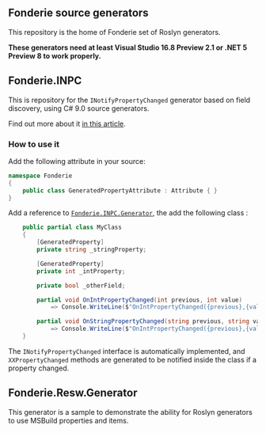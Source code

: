 ## Fonderie source generators

This repository is the home of Fonderie set of Roslyn generators. 

**These generators need at least Visual Studio 16.8 Preview 2.1 or .NET 5 Preview 8 to work properly.**

## Fonderie.INPC

This is repository for the `INotifyPropertyChanged` generator based on field discovery, using C# 9.0 source generators.

Find out more about it [in this article](https://jaylee.org/archive/2019/12/08/roslyn-sourcegeneration-reborn-replace-inotifypropertychanged.html).

### How to use it

Add the following attribute in your source:
```csharp
namespace Fonderie
{
    public class GeneratedPropertyAttribute : Attribute { }
}
```

Add a reference to [`Fonderie.INPC.Generator`](https://www.nuget.org/packages/Fonderie.INPC.Generator), the add the following class :

```csharp
    public partial class MyClass
    {
        [GeneratedProperty]
        private string _stringProperty;

        [GeneratedProperty]
        private int _intProperty;

        private bool _otherField;

        partial void OnIntPropertyChanged(int previous, int value)
            => Console.WriteLine($"OnIntPropertyChanged({previous},{value})");

        partial void OnStringPropertyChanged(string previous, string value) 
            => Console.WriteLine($"OnIntPropertyChanged({previous},{value})");
    }
```

The `INotifyPropertyChanged` interface is automatically implemented, and `XXPropertyChanged` methods are generated to be notified inside the class if a property changed.

## Fonderie.Resw.Generator

This generator is a sample to demonstrate the ability for Roslyn generators to use MSBuild properties and items.